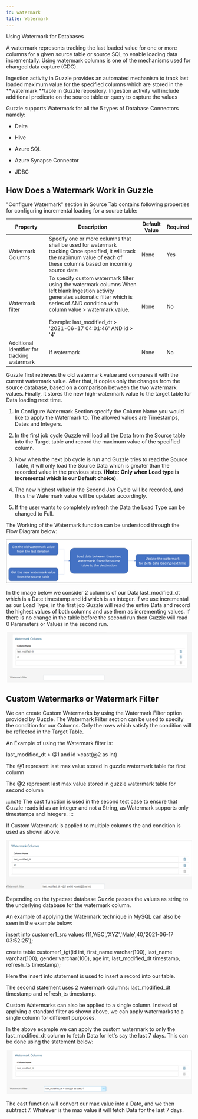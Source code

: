 ```yaml
---
id: watermark
title: Watermark
---
```


Using Watermark for Databases

A watermark represents tracking the last loaded value for one or more columns for a given source table or source SQL to enable loading data incrementally. Using watermark columns is one of the mechanisms used for changed data capture (CDC). 

Ingestion activity in Guzzle provides an automated mechanism to track last loaded maximum value for the specified columns which are stored in the **watermark **table in Guzzle repository. Ingestion activity will include additional predicate on the source table or query to capture the values 

Guzzle supports Watermark for all the 5 types of Database Connectors namely: 

* Delta

* Hive

* Azure SQL

* Azure Synapse Connector

* JDBC

## How Does a Watermark Work in Guzzle

"Configure Watermark" section in Source Tab contains following properties for configuring incremental loading for a source table: 

|Property|Description|Default Value|Required|
|--- |--- |--- |--- |
|Watermark Columns|Specify one or more columns that shall be used for watermark tracking Once specified, it will track the maximum value of each of these columns based on incoming source data|None|Yes|
|Watermark filter|To specify custom watermark filter using the watermark columns When left blank Ingestion activity generates automatic filter which is series of AND condition with column value > watermark value.<br/><br/> Example: last_modified_dt > '2021-06-17 04:01:46' AND id > '4'|None|No|
|Additional identifier for tracking watermark|If watermark|None|No|


Guzzle first retrieves the old watermark value and compares it with the current watermark value. After that, it copies only the changes from the source database, based on a comparison between the two watermark values. Finally, it stores the new high-watermark value to the target table for Data loading next time.

1. In Configure Watermark Section specify the Column Name you would like to apply the Watermark to. The allowed values are Timestamps, Dates and Integers.

2. In the first job cycle Guzzle will load all the Data from the Source table into the Target table and record the maximum value of the specified column.

3. Now when the next job cycle is run and Guzzle tries to read the Source Table, it will only load the Source Data which is greater than the recorded value in the previous step. **(Note: Only when Load type is Incremental which is our Default choice)**.

4. The new highest value in the Second Job Cycle will be recorded, and thus the Watermark value will be updated accordingly.

5. If the user wants to completely refresh the Data the Load Type can be changed to Full.

The Working of the Watermark function can be understood through the Flow Diagram below:

![image alt text](/img/docs/how-to-guides/ingest_data/watermark1.png)

In the image below we consider 2 columns of our Data last_modified_dt which is a Date timestamp and id which is an integer. If we use incremental as our Load Type, in the first job Guzzle will read the entire Data and record the highest values of both columns and use them as incrementing values. If there is no change in the table before the second run then Guzzle will read 0 Parameters or Values in the second run.

![image alt text](/img/docs/how-to-guides/ingest_data/watermark2.png)

## Custom Watermarks or Watermark Filter

We can create Custom Watermarks by using the Watermark Filter option provided by Guzzle. The Watermark Filter section can be used to specify the condition for our Columns. Only the rows which satisfy the condition will be reflected in the Target Table.

An Example of using the Watermark filter is:

last_modified_dt > @1 and id >cast(@2 as int)

The @1 represent last max value stored in guzzle watermark table for first column

The @2 represent last max value stored in guzzle watermark table for second column

:::note
The cast function is used in the second test case to ensure that Guzzle reads id as an integer and not a String, as Watermark supports only timestamps and integers.
:::

If Custom Watermark is applied to multiple columns the and condition is used as shown above.

![image alt text](/img/docs/how-to-guides/ingest_data/watermark3.png)

Depending on the typecast database Guzzle passes the values as string to the underlying database for the watermark column.

An example of applying the Watermark technique in MySQL can also be seen in the example below:

insert into customer1_src values (11,'ABC','XYZ','Male',40,'2021-06-17 03:52:25');  


create table customer1_tgt(id int, first_name varchar(100), last_name varchar(100), gender varchar(100), age int, last_modified_dt timestamp, refresh_ts timestamp);   

Here the insert into statement is used to insert a record into our table. 

The second statement uses 2 watermark columns: last_modified_dt timestamp and refresh_ts timestamp.

Custom Watermarks can also be applied to a single column. Instead of applying a standard filter as shown above, we can apply watermarks to a single column for different purposes. 

In the above example we can apply the custom watermark to only the last_modified_dt column to fetch Data for let's say the last 7 days. This can be done using the statement below:

![image alt text](/img/docs/how-to-guides/ingest_data/watermark4.png)

The cast function will convert our max value into a Date, and we then subtract 7. Whatever is the max value it will fetch Data for the last 7 days.

